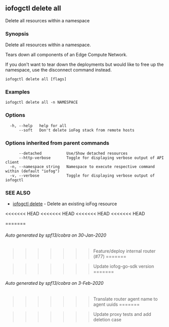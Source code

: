 ## iofogctl delete all

Delete all resources within a namespace

### Synopsis

Delete all resources within a namespace.

Tears down all components of an Edge Compute Network.

If you don't want to tear down the deployments but would like to free up the namespace, use the disconnect command instead.

```
iofogctl delete all [flags]
```

### Examples

```
iofogctl delete all -n NAMESPACE
```

### Options

```
  -h, --help   help for all
      --soft   Don't delete ioFog stack from remote hosts
```

### Options inherited from parent commands

```
      --detached           Use/Show detached resources
      --http-verbose       Toggle for displaying verbose output of API client
  -n, --namespace string   Namespace to execute respective command within (default "iofog")
  -v, --verbose            Toggle for displaying verbose output of iofogctl
```

### SEE ALSO

* [iofogctl delete](iofogctl_delete.md)	 - Delete an existing ioFog resource

<<<<<<< HEAD
<<<<<<< HEAD
<<<<<<< HEAD
<<<<<<< HEAD

=======
###### Auto generated by spf13/cobra on 30-Jan-2020
>>>>>>> Feature/deploy internal router (#77)
=======

>>>>>>> Update iofog-go-sdk version
=======
###### Auto generated by spf13/cobra on 3-Feb-2020
>>>>>>> Translate router agent name to agent uuids
=======

>>>>>>> Update proxy tests and add deletion case
